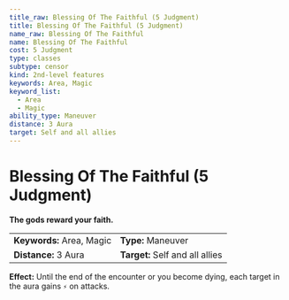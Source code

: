 ```yaml
---
title_raw: Blessing Of The Faithful (5 Judgment)
title: Blessing Of The Faithful (5 Judgment)
name_raw: Blessing Of The Faithful
name: Blessing Of The Faithful
cost: 5 Judgment
type: classes
subtype: censor
kind: 2nd-level features
keywords: Area, Magic
keyword_list:
  - Area
  - Magic
ability_type: Maneuver
distance: 3 Aura
target: Self and all allies
---
```


# Blessing Of The Faithful (5 Judgment)

**The gods reward your faith.**

|                           |                                 |
| :------------------------ | :------------------------------ |
| **Keywords:** Area, Magic | **Type:** Maneuver              |
| **Distance:** 3 Aura      | **Target:** Self and all allies |

**Effect:** Until the end of the encounter or you become dying, each target in the aura gains `⚡` on attacks.

